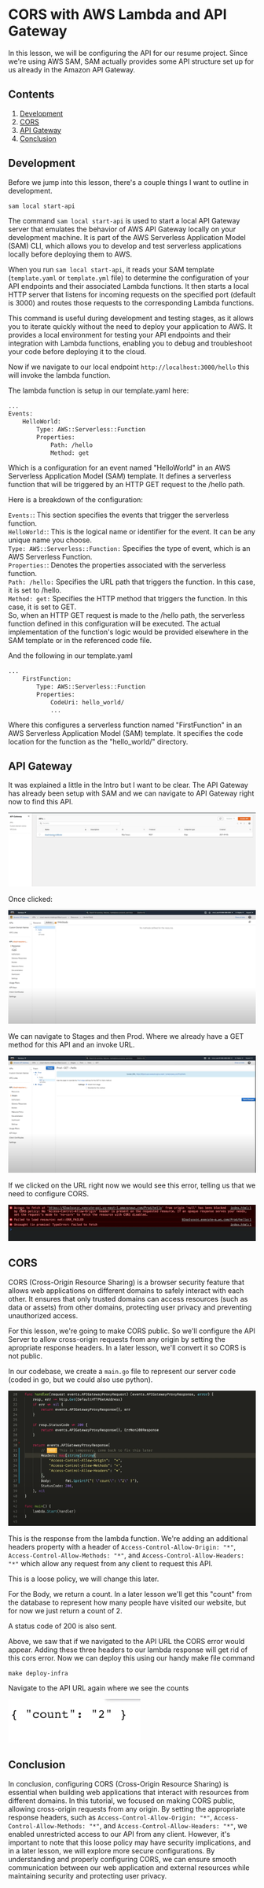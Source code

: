 # CORS with AWS Lambda and API Gateway

In this lesson, we will be configuring the API for our resume project. Since we're using AWS SAM, SAM actually provides some API structure set up for us already in the Amazon API Gateway.

## Contents
1. [Development](#development)
2. [CORS](#cors)
3. [API Gateway](#api-gateway)
4. [Conclusion](#conclusion)

## Development
Before we jump into this lesson, there's a couple things I want to outline in development.

```
sam local start-api
```

The command `sam local start-api` is used to start a local API Gateway server that emulates the behavior of AWS API Gateway locally on your development machine. It is part of the AWS Serverless Application Model (SAM) CLI, which allows you to develop and test serverless applications locally before deploying them to AWS.

When you run `sam local start-api`, it reads your SAM template (`template.yaml` or `template.yml` file) to determine the configuration of your API endpoints and their associated Lambda functions. It then starts a local HTTP server that listens for incoming requests on the specified port (default is 3000) and routes those requests to the corresponding Lambda functions.

This command is useful during development and testing stages, as it allows you to iterate quickly without the need to deploy your application to AWS. It provides a local environment for testing your API endpoints and their integration with Lambda functions, enabling you to debug and troubleshoot your code before deploying it to the cloud.

Now if we navigate to our local endpoint `http://localhost:3000/hello` this will invoke the lambda function.

The lambda function is setup in our template.yaml here:

```
...
Events:
    HelloWorld:
        Type: AWS::Serverless::Function
        Properties:
            Path: /hello
            Method: get
```

Which is a configuration for an event named "HelloWorld" in an AWS Serverless Application Model (SAM) template. It defines a serverless function that will be triggered by an HTTP GET request to the /hello path.

Here is a breakdown of the configuration:

`Events:`: This section specifies the events that trigger the serverless function. <br>
`HelloWorld:`: This is the logical name or identifier for the event. It can be any unique name you choose. <br>
`Type: AWS::Serverless::Function:` Specifies the type of event, which is an AWS Serverless Function. <br>
`Properties:`: Denotes the properties associated with the serverless function. <br>
`Path: /hello:` Specifies the URL path that triggers the function. In this case, it is set to /hello. <br>
`Method: get:` Specifies the HTTP method that triggers the function. In this case, it is set to GET. <br>
So, when an HTTP GET request is made to the /hello path, the serverless function defined in this configuration will be executed. The actual implementation of the function's logic would be provided elsewhere in the SAM template or in the referenced code file.
<br>

And the following in our template.yaml

```
...
    FirstFunction:
        Type: AWS::Serverless::Function
        Properties:
            CodeUri: hello_world/
            ...
```

Where this configures a serverless function named "FirstFunction" in an AWS Serverless Application Model (SAM) template. It specifies the code location for the function as the "hello_world/" directory.



## API Gateway
It was explained a little in the Intro but I want to be clear. The API Gateway has already been setup with SAM and we can navigate to API Gateway right now to find this API.

![apigateway](/images/apigateway.png)

Once clicked: 

![apigateway2p5](/images/apigateway2p5.png)

We can navigate to Stages and then Prod. Where we already have a GET method for this API and an invoke URL. 

![apigetp5](/images/apigetp5.png)

If we clicked on the URL right now we would see this error, telling us that we need to configure CORS. 

![corserrorp6](/images/corserrorp6.png)



## CORS
CORS (Cross-Origin Resource Sharing) is a browser security feature that allows web applications on different domains to safely interact with each other. It ensures that only trusted domains can access resources (such as data or assets) from other domains, protecting user privacy and preventing unauthorized access.

For this lesson, we're going to make CORS public. So we'll configure the API Server to allow cross-origin requests from any origin by setting the apropriate response headers. In a later lesson, we'll convert it so CORS is not public. 

In our codebase, we create a `main.go` file to represent our server code (coded in go, but we could also use python).

![maingohandler](/images/maingohandler.png)

This is the response from the lambda function. We're adding an additional headers property with a header of `Access-Control-Allow-Origin: "*"`, `Access-Control-Allow-Methods: "*"`, and `Access-Control-Allow-Headers: "*"` which allow any request from any client to request this API. 

This is a loose policy, we will change this later.

For the Body, we return a count. In a later lesson we'll get this "count" from the database to represent how many people have visited our website, but for now we just return a count of 2.

A status code of 200 is also sent. 

Above, we saw that if we navigated to the API URL the CORS error would appear. Adding these three headers to our lambda response will get rid of this cors error. Now we can deploy this using our handy make file command

```
make deploy-infra
```

Navigate to the API URL again where we see the counts

![apicountsp5](/images/apicountsp5.png)

## Conclusion
In conclusion, configuring CORS (Cross-Origin Resource Sharing) is essential when building web applications that interact with resources from different domains. In this tutorial, we focused on making CORS public, allowing cross-origin requests from any origin. By setting the appropriate response headers, such as `Access-Control-Allow-Origin: "*"`, `Access-Control-Allow-Methods: "*"`, and `Access-Control-Allow-Headers: "*"`, we enabled unrestricted access to our API from any client. However, it's important to note that this loose policy may have security implications, and in a later lesson, we will explore more secure configurations. By understanding and properly configuring CORS, we can ensure smooth communication between our web application and external resources while maintaining security and protecting user privacy.